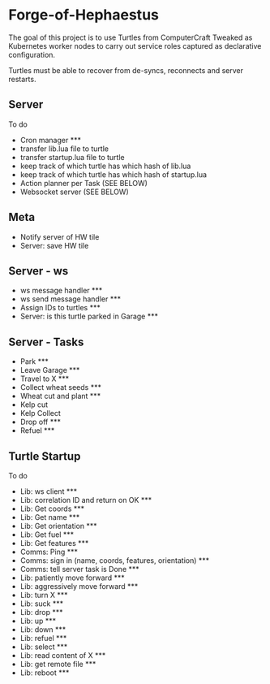# Forge-of-Hephaestus

The goal of this project is to use Turtles from ComputerCraft Tweaked as Kubernetes worker nodes to carry out service
roles captured as declarative configuration.

Turtles must be able to recover from de-syncs, reconnects and server restarts.

## Server

To do

- Cron manager ***
- transfer lib.lua file to turtle
- transfer startup.lua file to turtle
- keep track of which turtle has which hash of lib.lua
- keep track of which turtle has which hash of startup.lua
- Action planner per Task (SEE BELOW)
- Websocket server (SEE BELOW)

## Meta

- Notify server of HW tile
- Server: save HW tile

## Server - ws

- ws message handler ***
- ws send message handler ***
- Assign IDs to turtles ***
- Server: is this turtle parked in Garage ***

## Server - Tasks

- Park ***
- Leave Garage ***
- Travel to X ***
- Collect wheat seeds ***
- Wheat cut and plant ***
- Kelp cut
- Kelp Collect
- Drop off ***
- Refuel ***

## Turtle Startup

To do

- Lib: ws client ***
- Lib: correlation ID and return on OK ***
- Lib: Get coords ***
- Lib: Get name ***
- Lib: Get orientation ***
- Lib: Get fuel ***
- Lib: Get features ***
- Comms: Ping ***
- Comms: sign in (name, coords, features, orientation) ***
- Comms: tell server task is Done ***
- Lib: patiently move forward ***
- Lib: aggressively move forward ***
- Lib: turn X ***
- Lib: suck ***
- Lib: drop ***
- Lib: up ***
- Lib: down ***
- Lib: refuel ***
- Lib: select ***
- Lib: read content of X ***
- Lib: get remote file ***
- Lib: reboot ***

